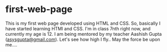 # first-web-page
This is my first web page developed using HTML and CSS. 
So, basically I have started learning HTMl and CSS. I'm in class 7nth right now, and currently my age is 12. I am being mentored by my teacher Aashish Gupta (asysgupta@gmail.com). 
Let's see how high I fly..
May the force be upon me....


